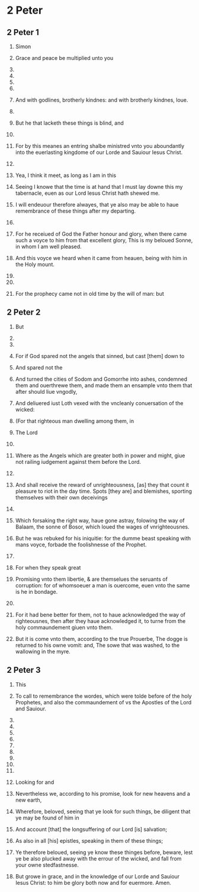 # 2 Peter

## 2 Peter 1

1. Simon 

2. Grace and peace be multiplied unto you 

3. 
          

4. 
          

5. 
          

6. 
          

7. And with godlines, brotherly kindnes: and with brotherly kindnes, loue.

8. 
          

9. But he that lacketh these things is blind, and 

10. 
          

11. For by this meanes an entring shalbe ministred vnto you aboundantly into the euerlasting kingdome of our Lorde and Sauiour Iesus Christ.

12. 
          

13. Yea, I think it meet, as long as I am in this 

14. Seeing I knowe that the time is at hand that I must lay downe this my tabernacle, euen as our Lord Iesus Christ hath shewed me.

15. I will endeuour therefore alwayes, that ye also may be able to haue remembrance of these things after my departing.

16. 
          

17. For he receiued of God the Father honour and glory, when there came such a voyce to him from that excellent glory, This is my beloued Sonne, in whom I am well pleased.

18. And this voyce we heard when it came from heauen, being with him in the Holy mount.

19. 
          

20. 
          

21. For the prophecy came not in old time by the will of man: but 

## 2 Peter 2

1. But 

2. 
          

3. 
          

4. For if God spared not the angels that sinned, but cast [them] down to 

5. And spared not the 

6. And turned the cities of Sodom and Gomorrhe into ashes, condemned them and ouerthrewe them, and made them an ensample vnto them that after should liue vngodly,

7. And deliuered iust Loth vexed with the vncleanly conuersation of the wicked:

8. (For that righteous man dwelling among them, in 

9. The Lord 

10. 
          

11. Where as the Angels which are greater both in power and might, giue not railing iudgement against them before the Lord.

12. 
          

13. And shall receive the reward of unrighteousness, [as] they that count it pleasure to riot in the day time. Spots [they are] and blemishes, sporting themselves with their own deceivings 

14. 
          

15. Which forsaking the right way, haue gone astray, folowing the way of Balaam, the sonne of Bosor, which loued the wages of vnrighteousnes.

16. But he was rebuked for his iniquitie: for the dumme beast speaking with mans voyce, forbade the foolishnesse of the Prophet.

17. 
          

18. For when they speak great 

19. Promising vnto them libertie, & are themselues the seruants of corruption: for of whomsoeuer a man is ouercome, euen vnto the same is he in bondage.

20. 
          

21. For it had bene better for them, not to haue acknowledged the way of righteousnes, then after they haue acknowledged it, to turne from the holy commaundement giuen vnto them.

22. But it is come vnto them, according to the true Prouerbe, The dogge is returned to his owne vomit: and, The sowe that was washed, to the wallowing in the myre.

## 2 Peter 3

1. This 

2. To call to remembrance the wordes, which were tolde before of the holy Prophetes, and also the commaundement of vs the Apostles of the Lord and Sauiour.

3. 
          

4. 
          

5. 
          

6. 
          

7. 
          

8. 
          

9. 
          

10. 
          

11. 
          

12. Looking for and 

13. Nevertheless we, according to his promise, look for new heavens and a new earth, 

14. Wherefore, beloved, seeing that ye look for such things, be diligent that ye may be found of him in 

15. And account [that] the longsuffering of our Lord [is] salvation; 

16. As also in all [his] epistles, speaking in them of these things; 

17. Ye therefore beloued, seeing ye know these thinges before, beware, lest ye be also plucked away with the errour of the wicked, and fall from your owne stedfastnesse.

18. But growe in grace, and in the knowledge of our Lorde and Sauiour Iesus Christ: to him be glory both now and for euermore. Amen.

